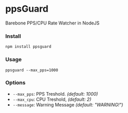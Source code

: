 # ppsGuard
Barebone PPS/CPU Rate Watcher in NodeJS

### Install
```
npm install ppsguard
```

### Usage
```
ppsguard --max_pps=1000
```

### Options
* ``--max_pps``: PPS Treshold. _(default: 1000)_
* ``--max_cpu``: CPU Treshold, _(default: 2)_
* ``--message``: Warning Message _(default: "WARNING!")_
